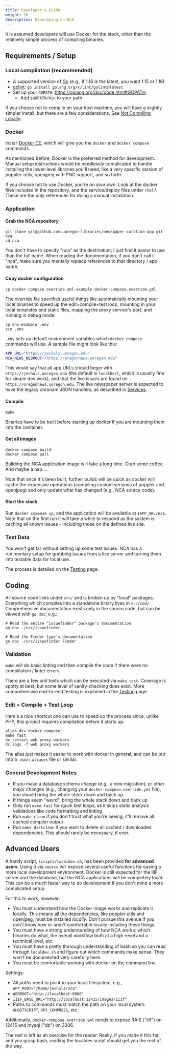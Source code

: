 ```yaml
---
title: Developer's Guide
weight: 10
description: Developing on NCA
---
```


It is assumed developers will use Docker for the stack, other than the
relatively simple process of compiling binaries.

## Requirements / Setup

### Local compilation (recommended)

- A supported version of [Go](https://golang.org/dl/) (e.g., if 1.16 is the
  latest, you want 1.15 or 1.16)
- [golint](https://github.com/golang/lint): `go install golang.org/x/lint/golint@latest`
- Set up your `GOPATH`: https://golang.org/doc/code.html#GOPATH
  - Add `$GOPATH/bin` to your path

If you choose not to compile on your host machine, you will have a slightly
simpler install, but there are a few considerations.  See
[Not Compiling Locally](/contributing/not-compiling-locally).

### Docker

Install [Docker CE](https://docs.docker.com/install/), which will give you the
`docker` and `docker compose` commands.

As mentioned before, Docker is the preferred method for development.  Manual
setup instructions would be needlessly complicated to handle installing the
lower-level libraries you'll need, like a very specific version of
poppler-utils, openjpeg with PNG support, and so forth.

If you choose not to use Docker, you're on your own.  Look at the docker files
included in the repository, and the service/deploy files under `rhel7`.  These
are the *only* references for doing a manual installation.

### Application

#### Grab the NCA repository

    git clone git@github.com:uoregon-libraries/newspaper-curation-app.git nca
    cd nca

You don't have to specify "nca" as the destination; I just find it easier to
use than the full name.  When reading the documentation, if you don't call it
"nca", make sure you mentally replace references to that directory / app name.

#### Copy docker configuration

    cp docker-compose.override.yml-example docker-compose.override.yml

The override file specifies useful things like automatically mounting your
local binaries to speed up the edit+compile+test loop, mounting in your local
templates and static files, mapping the proxy service's port, and running in
debug mode.

    cp env-example .env
    vim .env

`.env` sets up default environment variables which `docker compose` commands
will use.  A sample file might look like this:

```bash
APP_URL="https://jechols.uoregon.edu"
NCA_NEWS_WEBROOT="https://oregonnews.uoregon.edu"
```

This would say that all app URLs should begin with
`https://jechols.uoregon.edu` (the default is `localhost`, which is usually
fine for simple dev work), and that the live issues are found on
`https://oregonnews.uoregon.edu`.  The live newspaper server is expected to
have the legacy chronam JSON handlers, as described in
[Services](/setup/services).

#### Compile

    make

Binaries have to be built before starting up docker if you are mounting them
into the container.

#### Get all images

    docker compose build
    docker compose pull

Building the NCA application image will take a long time.  Grab some coffee.
And maybe a nap....

Note that once it's been built, further builds will be quick as docker will
cache the expensive operations (compiling custom versions of poppler and
openjpeg) and only update what has changed (e.g., NCA source code).

#### Start the stack

Run `docker compose up`, and the application will be available at
`$APP_URL/nca`.  Note that on the first run it will take a while to respond as
the system is caching all known issues - including those on the defined live
site.

### Test Data

You won't get far without setting up some test issues.  NCA has a rudimentary
setup for grabbing issues from a live server and turning them into testable
data for local use.

The process is detailed on the [Testing](/contributing/testing) page.

## Coding

All source code lives under `src/` and is broken up by "local" packages.
Everything which compiles into a standalone binary lives in `src/cmd/`.
Comprehensive documentation exists only in the source code, but can be viewed
with `go doc`; e.g.:

    # Read the entire "issuefinder" package's documentation
    go doc ./src/issuefinder

    # Read the Finder type's documentation
    go doc ./src/issuefinder Finder

### Validation

`make` will do basic linting and then compile the code if there were no
compiliation / linter errors.

There are a few unit tests which can be executed via `make test`.  Coverage is
spotty at best, but some level of sanity-checking does exist.  More
comprehensive end-to-end testing is explained in the
[Testing](/contributing/testing) page.

### Edit + Compile + Test Loop

Here's a nice shortcut one can use to speed up the process since, unlike PHP,
this project requires compilation before it starts up:

    alias dc='docker compose'
    make fast
    dc restart web proxy workers
    dc logs -f web proxy workers

The alias just makes it easier to work with docker in general, and can be put
into a `.bash_aliases` file or similar.

### General Development Notes

- If you make a database schema change (e.g., a new migration), or other major
  changes (e.g., changing your `docker-compose.override.yml` file), you should
  bring the whole stack down and back up
- If things seem "weird", bring the whole stack down and back up
- Only run `make fast` for quick test loops, as it skips static analysis
  validations like code formatting and linting
- Run `make clean` if you don't trust what you're seeing; it'll remove all
  cached compiler output
- Run `make distclean` if you want to delete all cached / downloaded
  dependencies.  This should rarely be necessary, if ever.

## Advanced Users

A handy script, `scripts/localdev.sh`, has been provided **for advanced
users**.  Using it via `source` will expose several useful functions for easing
a more local development environment.  Docker is still expected for the IIIF
server and the database, but the NCA applications will be completely local.
This can be a much faster way to do development if you don't mind a more
complicated setup.

For this to work, however:

- You must understand how the Docker image works and replicate it locally.
  This means all the dependencies, like poppler utils and openjpeg, must be
  installed *locally*.  Don't pursue this avenue if you don't know how or
  aren't comfortable locally installing these things.
- You must have a strong understanding of how NCA works: which binaries do
  what, the overall workflow both at a high-level and a technical level, etc.
- You must have a pretty thorough understanding of bash so you can read through
  `localdev.sh` and figure out which commands make sense.  They won't be
  documented very carefully here.
- You must be comfortable working with docker on the command line.

Settings:

- *All paths* need to point to your local filesystem, e.g.,
  `APP_ROOT="/home/jechols/nca"`.
- `WEBROOT="http://localhost:8080"`
- `IIIF_BASE_URL="http://localhost:12415/images/iiif"`
- Paths to commands must match the path on your local system: `GHOSTSCRIPT`,
  `OPJ_COMPRESS`, etc.

Additionally, `docker-compose.override.yml` needs to expose RAIS ("iiif") on
12415 and mysql ("db") on 3306.

The rest is left as an exercise for the reader.  Really, if you made it this
far, and you grasp bash, reading the localdev script should get you the rest of
the way.
